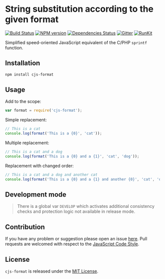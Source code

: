 String substitution according to the given format
=================================================

[![Build Status](https://img.shields.io/travis/cjssdk/format.svg?style=flat-square)](https://travis-ci.org/cjssdk/format)
[![NPM version](https://img.shields.io/npm/v/cjs-format.svg?style=flat-square)](https://www.npmjs.com/package/cjs-format)
[![Dependencies Status](https://img.shields.io/david/cjssdk/format.svg?style=flat-square)](https://david-dm.org/cjssdk/format)
[![Gitter](https://img.shields.io/badge/gitter-join%20chat-blue.svg?style=flat-square)](https://gitter.im/DarkPark/cjssdk)
[![RunKit](https://img.shields.io/badge/RunKit-try-yellow.svg?style=flat-square)](https://runkit.com/npm/cjs-format)


Simplified speed-oriented JavaScript equivalent of the C/PHP `sprintf` function.


## Installation ##

```bash
npm install cjs-format
```


## Usage ##

Add to the scope:

```js
var format = require('cjs-format');
```

Simple replacement:

```js
// This is a cat
console.log(format('This is a {0}', 'cat'));
```

Multiple replacement:

```js
// This is a cat and a dog
console.log(format('This is a {0} and a {1}', 'cat', 'dog'));
```

Replacement with changed order:

```js
// This is a cat and a dog and another cat
console.log(format('This is a {0} and a {1} and another {0}', 'cat', 'dog'));
```


## Development mode ##

> There is a global var `DEVELOP` which activates additional consistency checks and protection logic not available in release mode.


## Contribution ##

If you have any problem or suggestion please open an issue [here](https://github.com/cjssdk/format/issues).
Pull requests are welcomed with respect to the [JavaScript Code Style](https://github.com/DarkPark/jscs).


## License ##

`cjs-format` is released under the [MIT License](license.md).
